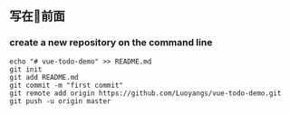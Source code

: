 ## 写在前面
### create a new repository on the command line
```
echo "# vue-todo-demo" >> README.md
git init
git add README.md
git commit -m "first commit"
git remote add origin https://github.com/Luoyangs/vue-todo-demo.git
git push -u origin master
```
